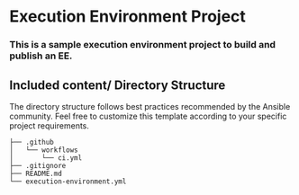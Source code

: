 # Execution Environment Project

### This is a sample execution environment project to build and publish an EE.

## Included content/ Directory Structure

The directory structure follows best practices recommended by the Ansible community. Feel free to customize this template according to your specific project requirements.

```
├── .github
│   └── workflows
│       └── ci.yml
├── .gitignore
├── README.md
└── execution-environment.yml
```
